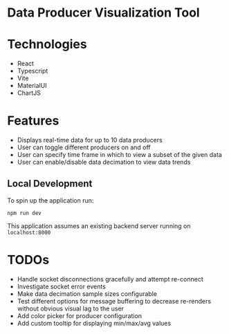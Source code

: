 # Data Producer Visualization Tool

# Technologies

- React
- Typescript
- Vite
- MaterialUI
- ChartJS

# Features

- Displays real-time data for up to 10 data producers
- User can toggle different producers on and off
- User can specify time frame in which to view a subset of the given data
- User can enable/disable data decimation to view data trends

## Local Development

To spin up the application run:

`npm run dev`

This application assumes an existing backend server running on `localhost:8000`

# TODOs

- Handle socket disconnections gracefully and attempt re-connect
- Investigate socket error events
- Make data decimation sample sizes configurable
- Test different options for message buffering to decrease re-renders without obvious visual lag to the user
- Add color picker for producer configuration
- Add custom tooltip for displaying min/max/avg values
